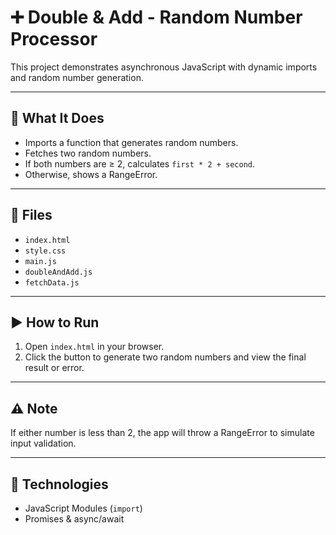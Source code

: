 # ➕ Double & Add - Random Number Processor

This project demonstrates asynchronous JavaScript with dynamic imports and random number generation.

---

## 🔢 What It Does

- Imports a function that generates random numbers.
- Fetches two random numbers.
- If both numbers are ≥ 2, calculates `first * 2 + second`.
- Otherwise, shows a RangeError.

---

## 📁 Files

- `index.html`
- `style.css`
- `main.js`
- `doubleAndAdd.js`
- `fetchData.js`


---

## ▶️ How to Run

1. Open `index.html` in your browser.
2. Click the button to generate two random numbers and view the final result or error.



---

## ⚠️ Note

If either number is less than 2, the app will throw a RangeError to simulate input validation.

---

## 🔧 Technologies

- JavaScript Modules (`import`)
- Promises & async/await







